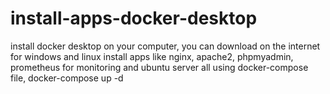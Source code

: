 # install-apps-docker-desktop
install docker desktop on your computer, you can download on the internet for windows and linux 
install apps like nginx, apache2, phpmyadmin, prometheus for monitoring and ubuntu server all using docker-compose file,
docker-compose up -d 
